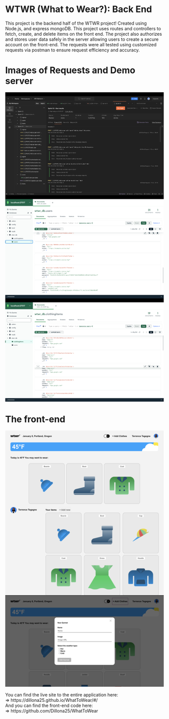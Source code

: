 # WTWR (What to Wear?): Back End

This project is the backend half of the WTWR project! Created using Node.js, and express mongoDB. This project uses routes and controllers to fetch, create, and delete items on the front end. The project also authorizes and stores user data safely in the server allowing users to create a secure account on the front-end. The requests were all tested using customized requests via postman to ensure request efficiency and accuracy.

# Images of Requests and Demo server

<img align="center" src="./Images/Postman.png" alt="requests image">
<img align="center" src="./Images/db users.png" alt="MongoDb image">
<img align="center" src="./Images/db items.png" alt="MongoDb image">

# The front-end

<img align="center" src="./Images/wtw 1.png" alt="WTW image">
<img align="center" src="./Images/wtw 2.png" alt="WTW profile image">
<img align="center" src="./Images/wtw 3.png" alt="WTW form image">
<br>
<br>
You can find the live site to the entire application here: 
<br>
=> https://dillona25.github.io/WhatToWear/#/
<br>
And you can find the front-end code here:
<br>
=> https://github.com/Dillona25/WhatToWear
